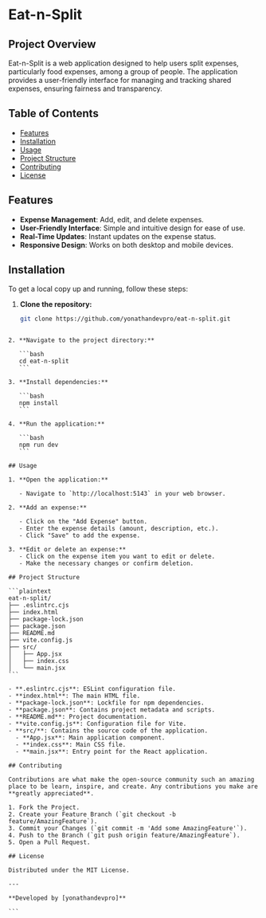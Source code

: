 # Eat-n-Split

## Project Overview

Eat-n-Split is a web application designed to help users split expenses, particularly food expenses, among a group of people. The application provides a user-friendly interface for managing and tracking shared expenses, ensuring fairness and transparency.

## Table of Contents

- [Features](#features)
- [Installation](#installation)
- [Usage](#usage)
- [Project Structure](#project-structure)
- [Contributing](#contributing)
- [License](#license)

## Features

- **Expense Management**: Add, edit, and delete expenses.
- **User-Friendly Interface**: Simple and intuitive design for ease of use.
- **Real-Time Updates**: Instant updates on the expense status.
- **Responsive Design**: Works on both desktop and mobile devices.

## Installation

To get a local copy up and running, follow these steps:

1. **Clone the repository:**

   ```bash
   git clone https://github.com/yonathandevpro/eat-n-split.git
   ```

````

2. **Navigate to the project directory:**

   ```bash
   cd eat-n-split
   ```

3. **Install dependencies:**

   ```bash
   npm install
   ```

4. **Run the application:**

   ```bash
   npm run dev
   ```

## Usage

1. **Open the application:**

   - Navigate to `http://localhost:5143` in your web browser.

2. **Add an expense:**

   - Click on the "Add Expense" button.
   - Enter the expense details (amount, description, etc.).
   - Click "Save" to add the expense.

3. **Edit or delete an expense:**
   - Click on the expense item you want to edit or delete.
   - Make the necessary changes or confirm deletion.

## Project Structure

```plaintext
eat-n-split/
├── .eslintrc.cjs
├── index.html
├── package-lock.json
├── package.json
├── README.md
├── vite.config.js
├── src/
│   ├── App.jsx
│   ├── index.css
│   └── main.jsx
```

- **.eslintrc.cjs**: ESLint configuration file.
- **index.html**: The main HTML file.
- **package-lock.json**: Lockfile for npm dependencies.
- **package.json**: Contains project metadata and scripts.
- **README.md**: Project documentation.
- **vite.config.js**: Configuration file for Vite.
- **src/**: Contains the source code of the application.
  - **App.jsx**: Main application component.
  - **index.css**: Main CSS file.
  - **main.jsx**: Entry point for the React application.

## Contributing

Contributions are what make the open-source community such an amazing place to be learn, inspire, and create. Any contributions you make are **greatly appreciated**.

1. Fork the Project.
2. Create your Feature Branch (`git checkout -b feature/AmazingFeature`).
3. Commit your Changes (`git commit -m 'Add some AmazingFeature'`).
4. Push to the Branch (`git push origin feature/AmazingFeature`).
5. Open a Pull Request.

## License

Distributed under the MIT License.

---

**Developed by [yonathandevpro]**

```


````
